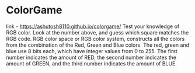 # ColorGame
link - https://ashutosh8110.github.io/colorgame/
Test your knowledge of RGB color. Look at the number above, and guess which square matches the RGB code.
RGB color space or RGB color system, constructs all the colors from the combination of the Red, Green and Blue colors. The red, green and blue use 8 bits each, which have integer values from 0 to 255. The first number indicates the amount of RED, the second number indicates the amount of GREEN, and the third number indicates the amount of BLUE.
